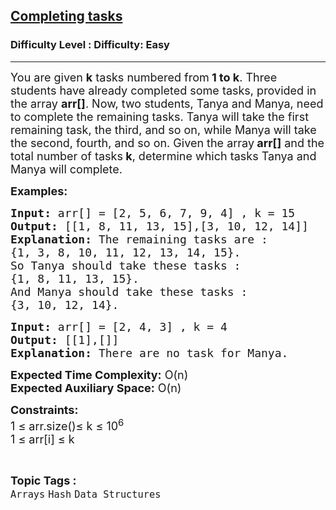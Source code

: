 <h2><a href="https://www.geeksforgeeks.org/problems/completing-tasks0454/1?page=2&category=Arrays&status=unsolved,attempted&sortBy=accuracy">Completing tasks</a></h2><h3>Difficulty Level : Difficulty: Easy</h3><hr><div class="problems_problem_content__Xm_eO"><p><span style="font-size: 18px;">You are given <strong>k</strong> tasks numbered from<strong> 1 to k</strong>. Three students have already completed some tasks, provided in the array <strong>arr[]</strong>. Now, two students, Tanya and Manya, need to complete the remaining tasks. Tanya will take the first remaining task, the third, and so on, while Manya will take the second, fourth, and so on. </span><span style="font-size: 18px;">Given the array<strong> arr[]</strong> and the total number of tasks<strong> k</strong>, determine which tasks Tanya and Manya will complete.</span></p>
<p><span style="font-size: 18px;"><strong>Examples:</strong></span></p>
<pre><span style="font-size: 18px;"><strong>Input: </strong>arr[] = [2, 5, 6, 7, 9, 4] , k = 15
<strong>Output:</strong> [[1, 8, 11, 13, 15],[3, 10, 12, 14]]&nbsp;
<strong>Explanation:</strong> The remaining tasks are :
{1, 3, 8, 10, 11, 12, 13, 14, 15}.
So Tanya should take these tasks :
{1, 8, 11, 13, 15}.
And Manya should take these tasks :
{3, 10, 12, 14}.</span></pre>
<pre><span style="font-size: 18px;"><strong>Input: </strong>arr[] = [2, 4, 3] , k = 4
<strong>Output:</strong> [[1],[]]
<strong>Explanation:</strong>&nbsp;There are no task for Manya.
</span></pre>
<p><span style="font-size: 18px;"><strong>Expected Time Complexity:</strong>&nbsp;O(n)<br><strong>Expected Auxiliary Space:</strong>&nbsp;O(n)</span></p>
<p><span style="font-size: 18px;"><strong>Constraints:</strong><br>1 ≤ arr.size()≤ k ≤ 10<sup>6</sup><br>1 ≤ arr[i] ≤ k</span></p></div><br><p><span style=font-size:18px><strong>Topic Tags : </strong><br><code>Arrays</code>&nbsp;<code>Hash</code>&nbsp;<code>Data Structures</code>&nbsp;